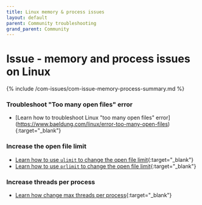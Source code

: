 ```yaml
---
title: Linux memory & process issues
layout: default
parent: Community troubleshooting
grand_parent: Community
---
```


# Issue - memory and process issues on Linux

{% include /com-issues/com-issue-memory-process-summary.md %}

### Troubleshoot "Too many open files" error

* [Learn how to troubleshoot Linux "too many open files" error]
(https://www.baeldung.com/linux/error-too-many-open-files){:target="_blank"}

### Increase the open file limit

* [Learn how to use `ulimit` to change the open file limit](https://linuxconfig.org/limit-user-environment-with-ulimit-linux-command){:target="_blank"}
* [Learn how to use `prlimit` to change the open file limit](https://www.baeldung.com/linux/prlimit){:target="_blank"}

### Increase threads per process

* [Learn how change max threads per process](https://www.baeldung.com/linux/max-threads-per-process){:target="_blank"}
